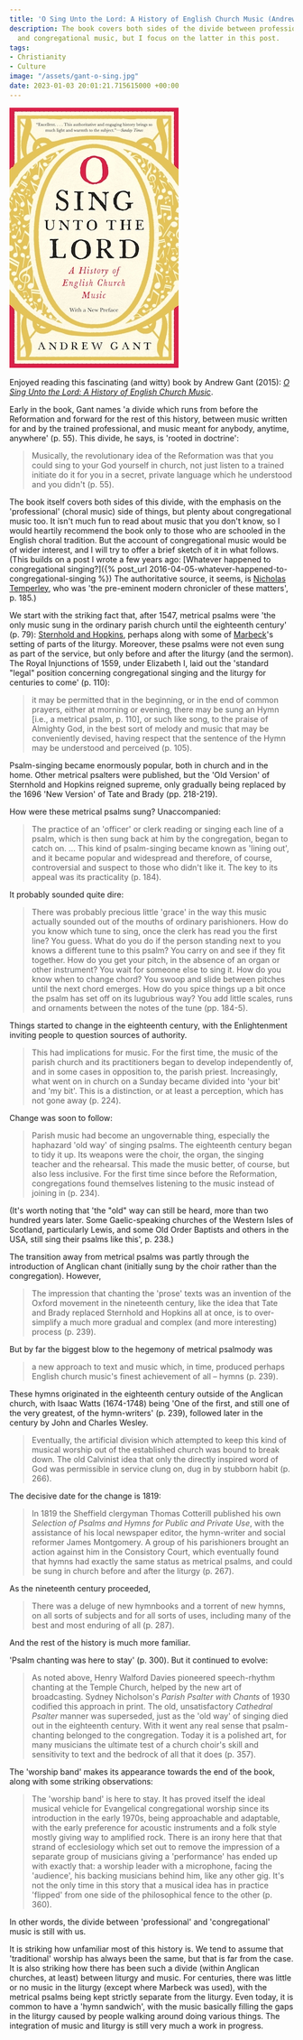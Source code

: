 ```yaml
---
title: 'O Sing Unto the Lord: A History of English Church Music (Andrew Gant)'
description: The book covers both sides of the divide between professional (choral)
  and congregational music, but I focus on the latter in this post.
tags:
- Christianity
- Culture
image: "/assets/gant-o-sing.jpg"
date: 2023-01-03 20:01:21.715615000 +00:00
---
```

[<img alt="O Sing Unto the Lord: A History of English Church Music, by Andrew Gant" src="/assets/gant-o-sing.jpg" class="alignright" />](https://profilebooks.com/work/o-sing-unto-the-lord/ "O Sing Unto the Lord: A History of English Church Music, by Andrew Gant")

Enjoyed reading this fascinating (and witty) book by Andrew Gant (2015): [_O Sing Unto the Lord: A History of English Church Music_](https://profilebooks.com/work/o-sing-unto-the-lord/).

Early in the book, Gant names 'a divide which runs from before the Reformation and forward for the rest of this history, between music written for and by the trained professional, and music meant for anybody, anytime, anywhere' (p. 55). This divide, he says, is 'rooted in doctrine':

> Musically, the revolutionary idea of the Reformation was that you could sing to your God yourself in church, not just listen to a trained initiate do it for you in a secret, private language which he understood and you didn't (p. 55).

The book itself covers both sides of this divide, with the emphasis on the 'professional' (choral music) side of things, but plenty about congregational music too. It isn't much fun to read about music that you don't know, so I would heartily recommend the book only to those who are schooled in the English choral tradition. But the account of congregational music would be of wider interest, and I will try to offer a brief sketch of it in what follows. (This builds on a post I wrote a few years ago: [Whatever happened to congregational singing?]({% post_url 2016-04-05-whatever-happened-to-congregational-singing %}) The authoritative source, it seems, is [Nicholas Temperley](http://nicholastemperley.com), who was 'the pre-eminent modern chronicler of these matters', p. 185.)

We start with the striking fact that, after 1547, metrical psalms were 'the only music sung in the ordinary parish church until the eighteenth century' (p. 79): [Sternhold and Hopkins](https://en.wikipedia.org/wiki/Metrical_psalter#Sternhold_and_Hopkins_('Old_Version')), perhaps along with some of [Marbeck](https://en.wikipedia.org/wiki/John_Merbecke)'s setting of parts of the liturgy. Moreover, these psalms were not even sung as part of the service, but only before and after the liturgy (and the sermon). The Royal Injunctions of 1559, under Elizabeth I, laid out the 'standard "legal" position concerning congregational singing and the liturgy for centuries to come' (p. 110):

> it may be permitted that in the beginning, or in the end of common prayers, either at morning or evening, there may be sung an Hymn [i.e., a metrical psalm, p. 110], or such like song, to the praise of Almighty God, in the best sort of melody and music that may be conveniently devised, having respect that the sentence of the Hymn may be understood and perceived (p. 105).

Psalm-singing became enormously popular, both in church and in the home. Other metrical psalters were published, but the 'Old Version' of Sternhold and Hopkins reigned supreme, only gradually being replaced by the 1696 'New Version' of Tate and Brady (pp. 218-219).

How were these metrical psalms sung? Unaccompanied:

> The practice of an 'officer' or clerk reading or singing each line of a psalm, which is then sung back at him by the congregation, began to catch on. ... This kind of psalm-singing became known as 'lining out', and it became popular and widespread and therefore, of course, controversial and suspect to those who didn't like it. The key to its appeal was its practicality (p. 184).

It probably sounded quite dire:

> There was probably precious little 'grace' in the way this music actually sounded out of the mouths of ordinary parishioners. How do you know which tune to sing, once the clerk has read you the first line? You guess. What do you do if the person standing next to you knows a different tune to this psalm? You carry on and see if they fit together. How do you get your pitch, in the absence of an organ or other instrument? You wait for someone else to sing it. How do you know when to change chord? You swoop and slide between pitches until the next chord emerges. How do you spice things up a bit once the psalm has set off on its lugubrious way? You add little scales, runs and ornaments between the notes of the tune (pp. 184-5).

Things started to change in the eighteenth century, with the Enlightenment inviting people to question sources of authority.

> This had implications for music. For the first time, the music of the parish church and its practitioners began to develop independently of, and in some cases in opposition to, the parish priest. Increasingly, what went on in church on a Sunday became divided into 'your bit' and 'my bit'. This is a distinction, or at least a perception, which has not gone away (p. 224).

Change was soon to follow:

> Parish music had become an ungovernable thing, especially the haphazard 'old way' of singing psalms. The eighteenth century began to tidy it up. Its weapons were the choir, the organ, the singing teacher and the rehearsal. This made the music better, of course, but also less inclusive. For the first time since before the Reformation, congregations found themselves listening to the music instead of joining in (p. 234).

(It's worth noting that 'the "old" way can still be heard, more than two hundred years later. Some Gaelic-speaking churches of the Western Isles of Scotland, particularly Lewis, and some Old Order Baptists and others in the USA, still sing their psalms like this', p. 238.)

The transition away from metrical psalms was partly through the introduction of Anglican chant (initially sung by the choir rather than the congregation). However,

> The impression that chanting the 'prose' texts was an invention of the Oxford movement in the nineteenth century, like the idea that Tate and Brady replaced Sternhold and Hopkins all at once, is to over-simplify a much more gradual and complex (and more interesting) process (p. 239).

But by far the biggest blow to the hegemony of metrical psalmody was

> a new approach to text and music which, in time, produced perhaps English church music's finest achievement of all &ndash; hymns (p. 239).

These hymns originated in the eighteenth century outside of the Anglican church, with Isaac Watts (1674-1748) being 'One of the first, and still one of the very greatest, of the hymn-writers' (p. 239), followed later in the century by John and Charles Wesley.

> Eventually, the artificial division which attempted to keep this kind of musical worship out of the established church was bound to break down. The old Calvinist idea that only the directly inspired word of God was permissible in service clung on, dug in by stubborn habit (p. 266).

The decisive date for the change is 1819:

> In 1819 the Sheffield clergyman Thomas Cotterill published his own _Selection of Psalms and Hymns for Public and Private Use_, with the assistance of his local newspaper editor, the hymn-writer and social reformer James Montgomery. A group of his parishioners brought an action against him in the Consistory Court, which eventually found that hymns had exactly the same status as metrical psalms, and could be sung in church before and after the liturgy (p. 267).

As the nineteenth century proceeded,

> There was a deluge of new hymnbooks and a torrent of new hymns, on all sorts of subjects and for all sorts of uses, including many of the best and most enduring of all (p. 287).

And the rest of the history is much more familiar.

'Psalm chanting was here to stay' (p. 300). But it continued to evolve:

> As noted above, Henry Walford Davies pioneered speech-rhythm chanting at the Temple Church, helped by the new art of broadcasting. Sydney Nicholson's _Parish Psalter with Chants_ of 1930 codified this approach in print. The old, unsatisfactory _Cathedral Psalter_ manner was superseded, just as the 'old way' of singing died out in the eighteenth century. With it went any real sense that psalm-chanting belonged to the congregation. Today it is a polished art, for many musicians the ultimate test of a church choir's skill and sensitivity to text and the bedrock of all that it does (p. 357).

The 'worship band' makes its appearance towards the end of the book, along with some striking observations:

> The 'worship band' is here to stay. It has proved itself the ideal musical vehicle for Evangelical congregational worship since its introduction in the early 1970s, being approachable and adaptable, with the early preference for acoustic instruments and a folk style mostly giving way to amplified rock. There is an irony here that that strand of ecclesiology which set out to remove the impression of a separate group of musicians giving a 'performance' has ended up with exactly that: a worship leader with a microphone, facing the 'audience', his backing musicians behind him, like any other gig. It's not the only time in this story that a musical idea has in practice 'flipped' from one side of the philosophical fence to the other (p. 360).

In other words, the divide between 'professional' and 'congregational' music is still with us.

It is striking how unfamiliar most of this history is. We tend to assume that 'traditional' worship has always been the same, but that is far from the case. It is also striking how there has been such a divide (within Anglican churches, at least) between liturgy and music. For centuries, there was little or no music in the liturgy (except where Marbeck was used), with the metrical psalms being kept strictly separate from the liturgy. Even today, it is common to have a 'hymn sandwich', with the music basically filling the gaps in the liturgy caused by people walking around doing various things. The integration of music and liturgy is still very much a work in progress.
